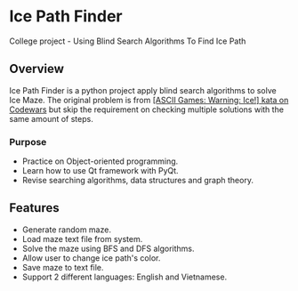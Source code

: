 # Ice Path Finder
College project - Using Blind Search Algorithms To Find Ice Path

## Overview
Ice Path Finder is a python project apply blind search algorithms to solve Ice Maze. The original problem is from [\[ASCII Games: Warning: Ice!\] kata on Codewars](https://www.codewars.com/kata/58f4cc4e43251b1be6000082) but skip the requirement on checking multiple solutions with the same amount of steps.

### Purpose
- Practice on Object-oriented programming.
- Learn how to use Qt framework with PyQt.
- Revise searching algorithms, data structures and graph theory.

## Features
- Generate random maze.
- Load maze text file from system.
- Solve the maze using BFS and DFS algorithms.
- Allow user to change ice path's color.
- Save maze to text file.
- Support 2 different languages: English and Vietnamese.

